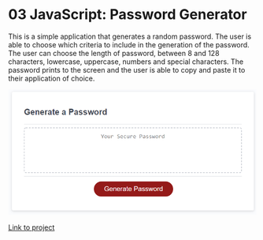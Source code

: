 # 03 JavaScript: Password Generator

This is a simple application that generates a random password. The user is able to choose which criteria to include in the generation of the password. The user can choose the length of password, between 8 and 128 characters, lowercase, uppercase, numbers and special characters. The password prints to the screen and the user is able to copy and paste it to their application of choice. 

![screenshot](/assets/screenshot_password.png)

[Link to project](https://joannatanveer.github.io/passwordgenerator/)
